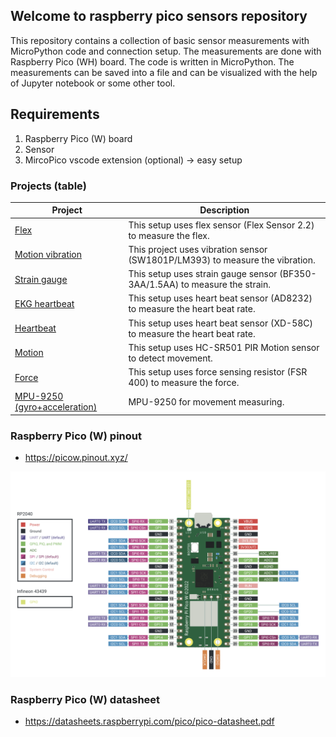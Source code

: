 
## Welcome to raspberry pico sensors repository
This repository contains a collection of basic sensor measurements with MicroPython code and connection setup. The measurements are done with Raspberry Pico (WH) board. The code is written in MicroPython. The measurements can be saved into a file and can be visualized with the help of Jupyter notebook or some other tool.

## Requirements
1. Raspberry Pico (W) board
2. Sensor
3. MircoPico vscode extension (optional) -> easy setup

### Projects (table)
| Project | Description |
| --- | --- |
| [Flex](/raspberry_pico_sensors/flex/README.md) | This setup uses flex sensor (Flex Sensor 2.2) to measure the flex. |
| [Motion vibration](/raspberry_pico_sensors/motion_vibration/README.md) | This project uses vibration sensor (SW1801P/LM393) to measure the vibration. |
| [Strain gauge](/raspberry_pico_sensors/strain_gauge/README.md) | This setup uses strain gauge sensor (BF350-3AA/1.5AA) to measure the strain. |
| [EKG heartbeat](/raspberry_pico_sensors/ekg_heartbeat/README.md) | This setup uses heart beat sensor (AD8232) to measure the heart beat rate. |
| [Heartbeat](/raspberry_pico_sensors/heart_beat/README.md) | This setup uses heart beat sensor (XD-58C) to measure the heart beat rate. |
| [Motion](/raspberry_pico_sensors/motion/README.md) | This setup uses HC-SR501 PIR Motion sensor to detect movement. |
| [Force](/raspberry_pico_sensors/force_sensing_resistor/README.md) | This setup uses force sensing resistor (FSR 400) to measure the force. |
| [MPU-9250 (gyro+acceleration)](/raspberry_pico_sensors/force_sensing_resistor/README.md) | MPU-9250 for movement measuring. |


### Raspberry Pico (W) pinout
- https://picow.pinout.xyz/

![alt text](imgs/pinout.png)

### Raspberry Pico (W) datasheet
- https://datasheets.raspberrypi.com/pico/pico-datasheet.pdf



